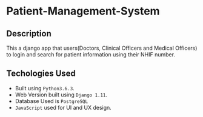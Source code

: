 # Patient-Management-System
## Description
This a django app that users(Doctors, Clinical Officers and Medical Officers) to login and search for patient information using
their NHIF number.
## Techologies Used
* Built using ``Python3.6.3``.
* Web Version built using ``Django 1.11``.
* Database Used is ``PostgreSQL``
* ``JavaScript`` used for UI and UX design.
